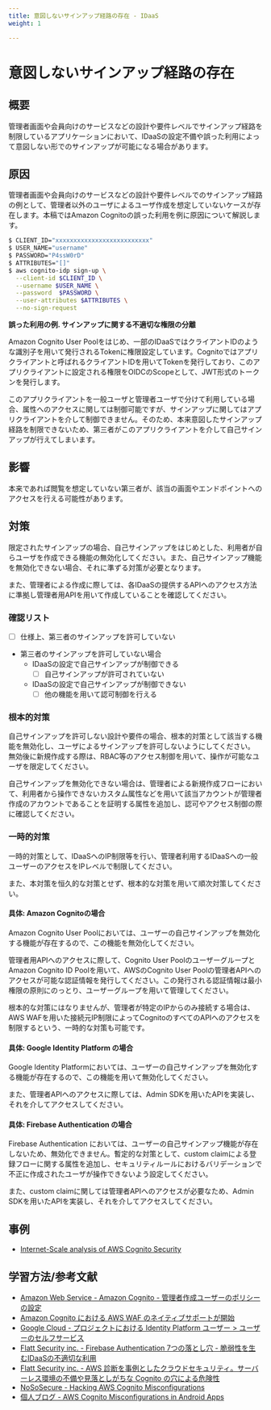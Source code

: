 ```yaml
---
title: 意図しないサインアップ経路の存在 - IDaaS
weight: 1

---
```

<!-- textlint-disable ja-technical-writing/sentence-length -->

# 意図しないサインアップ経路の存在
##  概要

管理者画面や会員向けのサービスなどの設計や要件レベルでサインアップ経路を制限しているアプリケーションにおいて、IDaaSの設定不備や誤った利用によって意図しない形でのサインアップが可能になる場合があります。

## 原因

管理者画面や会員向けのサービスなどの設計や要件レベルでのサインアップ経路の例として、管理者以外のユーザによるユーザ作成を想定していないケースが存在します。本稿ではAmazon Cognitoの誤った利用を例に原因について解説します。

```sh
$ CLIENT_ID="xxxxxxxxxxxxxxxxxxxxxxxxxx"
$ USER_NAME="username"
$ PASSWORD="P4ssW0rD"
$ ATTRIBUTES="[]"
$ aws cognito-idp sign-up \
  --client-id $CLIENT_ID \
  --username $USER_NAME \
  --password  $PASSWORD \
  --user-attributes $ATTRIBUTES \
  --no-sign-request
```

**誤った利用の例. サインアップに関する不適切な権限の分離**

Amazon Cognito User Poolをはじめ、一部のIDaaSではクライアントIDのような識別子を用いて発行されるTokenに権限設定しています。Cognitoではアプリクライアントと呼ばれるクライアントIDを用いてTokenを発行しており、このアプリクライアントに設定される権限をOIDCのScopeとして、JWT形式のトークンを発行します。

このアプリクライアントを一般ユーザと管理者ユーザで分けて利用している場合、属性へのアクセスに関しては制御可能ですが、サインアップに関してはアプリクライアントを介して制御できません。そのため、本来意図したサインアップ経路を制限できないため、第三者がこのアプリクライアントを介して自己サインアップが行えてしまいます。

## 影響

本来であれば閲覧を想定していない第三者が、該当の画面やエンドポイントへのアクセスを行える可能性があります。

## 対策

限定されたサインアップの場合、自己サインアップをはじめとした、利用者が自らユーザを作成できる機能の無効化してください。また、自己サインアップ機能を無効化できない場合、それに準ずる対策が必要となります。

また、管理者による作成に際しては、各IDaaSの提供するAPIへのアクセス方法に準拠し管理者用APIを用いて作成していることを確認してください。

### 確認リスト

- [ ] 仕様上、第三者のサインアップを許可していない
- 第三者のサインアップを許可していない場合
  - IDaaSの設定で自己サインアップが制御できる
  	- [ ] 自己サインアップが許可されていない
  - IDaaSの設定で自己サインアップが制御できない
  	- [ ] 他の機能を用いて認可制御を行える

### 根本的対策

自己サインアップを許可しない設計や要件の場合、根本的対策として該当する機能を無効化し、ユーザによるサインアップを許可しないようにしてください。
無効後に新規作成する際は、RBAC等のアクセス制御を用いて、操作が可能なユーザを限定してください。

自己サインアップを無効化できない場合は、管理者による新規作成フローにおいて、利用者から操作できないカスタム属性などを用いて該当アカウントが管理者作成のアカウントであることを証明する属性を追加し、認可やアクセス制御の際に確認してください。

### 一時的対策

一時的対策として、IDaaSへのIP制限等を行い、管理者利用するIDaaSへの一般ユーザーのアクセスをIPレベルで制限してください。

また、本対策を恒久的な対策とせず、根本的な対策を用いて順次対策してください。

#### 具体: Amazon Cognitoの場合

Amazon Cognito User Poolにおいては、ユーザーの自己サインアップを無効化する機能が存在するので、この機能を無効化してください。

管理者用APIへのアクセスに際して、Cognito User PoolのユーザーグループとAmazon Cognito ID Poolを用いて、AWSのCognito User Poolの管理者APIへのアクセスが可能な認証情報を発行してください。この発行される認証情報は最小権限の原則にのっとり、ユーザーグループを用いて管理してください。

根本的な対策にはなりませんが、管理者が特定のIPからのみ接続する場合は、AWS WAFを用いた接続元IP制限によってCognitoのすべてのAPIへのアクセスを制限するという、一時的な対策も可能です。

#### 具体: Google Identity Platform の場合

Google Identity Platformにおいては、ユーザーの自己サインアップを無効化する機能が存在するので、この機能を用いて無効化してください。

また、管理者APIへのアクセスに際しては、Admin SDKを用いたAPIを実装し、それを介してアクセスしてください。

#### 具体: Firebase Authentication の場合

Firebase Authentication においては、ユーザーの自己サインアップ機能が存在しないため、無効化できません。暫定的な対策として、custom claimによる登録フローに関する属性を追加し、セキュリティルールにおけるバリデーションで不正に作成されたユーザが操作できないよう設定してください。

また、custom claimに関しては管理者APIへのアクセスが必要なため、Admin SDKを用いたAPIを実装し、それを介してアクセスしてください。

## 事例
- [Internet-Scale analysis of AWS Cognito Security](https://andresriancho.com/wp-content/uploads/2019/06/whitepaper-internet-scale-analysis-of-aws-cognito-security.pdf)

## 学習方法/参考文献

 - [Amazon Web Service - Amazon Cognito - 管理者作成ユーザーのポリシーの設定](https://docs.aws.amazon.com/ja_jp/cognito/latest/developerguide/user-pool-settings-admin-create-user-policy.html)
 - [Amazon Cognito における AWS WAF のネイティブサポートが開始](https://aws.amazon.com/jp/about-aws/whats-new/2022/08/amazon-cognito-enables-native-support-aws-waf/)
 - [Google Cloud - プロジェクトにおける Identity Platform ユーザー > ユーザーのセルフサービス](https://cloud.google.com/identity-platform/docs/concepts-manage-users?hl=ja&_ga=2.183319137.-699514871.1655112464#user-actions)
 - [Flatt Security inc. - Firebase Authentication 7つの落とし穴 - 脆弱性を生むIDaaSの不適切な利用](https://blog.flatt.tech/entry/firebase_authentication_security)
 - [Flatt Security inc. - AWS 診断を事例としたクラウドセキュリティ。サーバーレス環境の不備や見落としがちな Cognito の穴による危険性](https://blog.flatt.tech/entry/cloud_security_aws_case#341-Cognito-User-Pool)
 - [NoSoSecure - Hacking AWS Cognito Misconfigurations](https://notsosecure.com/hacking-aws-cognito-misconfigurations)
 - [個人ブログ - AWS Cognito Misconfigurations in Android Apps](https://erev0s.com/blog/aws-cognito-misconfigurations-in-android-apps/)
